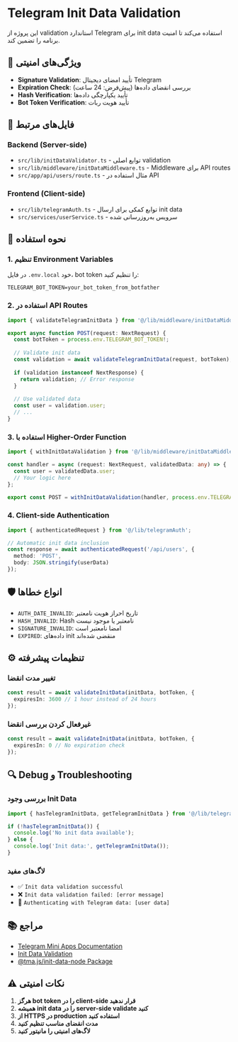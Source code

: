 # Telegram Init Data Validation

این پروژه از validation استاندارد Telegram برای init data استفاده می‌کند تا امنیت برنامه را تضمین کند.

## 🔐 ویژگی‌های امنیتی

- **Signature Validation**: تأیید امضای دیجیتال Telegram
- **Expiration Check**: بررسی انقضای داده‌ها (پیش‌فرض: 24 ساعت)
- **Hash Verification**: تأیید یکپارچگی داده‌ها
- **Bot Token Verification**: تأیید هویت ربات

## 📁 فایل‌های مرتبط

### Backend (Server-side)
- `src/lib/initDataValidator.ts` - توابع اصلی validation
- `src/lib/middleware/initDataMiddleware.ts` - Middleware برای API routes
- `src/app/api/users/route.ts` - مثال استفاده در API

### Frontend (Client-side)
- `src/lib/telegramAuth.ts` - توابع کمکی برای ارسال init data
- `src/services/userService.ts` - سرویس به‌روزرسانی شده

## 🚀 نحوه استفاده

### 1. تنظیم Environment Variables

در فایل `.env.local` خود، bot token را تنظیم کنید:

```env
TELEGRAM_BOT_TOKEN=your_bot_token_from_botfather
```

### 2. استفاده در API Routes

```typescript
import { validateTelegramInitData } from '@/lib/middleware/initDataMiddleware';

export async function POST(request: NextRequest) {
  const botToken = process.env.TELEGRAM_BOT_TOKEN!;
  
  // Validate init data
  const validation = await validateTelegramInitData(request, botToken);
  
  if (validation instanceof NextResponse) {
    return validation; // Error response
  }
  
  // Use validated data
  const user = validation.user;
  // ...
}
```

### 3. استفاده با Higher-Order Function

```typescript
import { withInitDataValidation } from '@/lib/middleware/initDataMiddleware';

const handler = async (request: NextRequest, validatedData: any) => {
  const user = validatedData.user;
  // Your logic here
};

export const POST = withInitDataValidation(handler, process.env.TELEGRAM_BOT_TOKEN!);
```

### 4. Client-side Authentication

```typescript
import { authenticatedRequest } from '@/lib/telegramAuth';

// Automatic init data inclusion
const response = await authenticatedRequest('/api/users', {
  method: 'POST',
  body: JSON.stringify(userData)
});
```

## 🛡️ انواع خطاها

- `AUTH_DATE_INVALID`: تاریخ احراز هویت نامعتبر
- `HASH_INVALID`: Hash نامعتبر یا موجود نیست
- `SIGNATURE_INVALID`: امضا نامعتبر است
- `EXPIRED`: داده‌های init منقضی شده‌اند

## ⚙️ تنظیمات پیشرفته

### تغییر مدت انقضا

```typescript
const result = await validateInitData(initData, botToken, {
  expiresIn: 3600 // 1 hour instead of 24 hours
});
```

### غیرفعال کردن بررسی انقضا

```typescript
const result = await validateInitData(initData, botToken, {
  expiresIn: 0 // No expiration check
});
```

## 🔍 Debug و Troubleshooting

### بررسی وجود Init Data

```typescript
import { hasTelegramInitData, getTelegramInitData } from '@/lib/telegramAuth';

if (!hasTelegramInitData()) {
  console.log('No init data available');
} else {
  console.log('Init data:', getTelegramInitData());
}
```

### لاگ‌های مفید

- ✅ `Init data validation successful`
- ❌ `Init data validation failed: [error message]`
- 🔐 `Authenticating with Telegram data: [user data]`

## 📚 مراجع

- [Telegram Mini Apps Documentation](https://docs.telegram-mini-apps.com/)
- [Init Data Validation](https://docs.telegram-mini-apps.com/packages/telegram-apps-init-data-node#validate)
- [@tma.js/init-data-node Package](https://www.npmjs.com/package/@tma.js/init-data-node)

## ⚠️ نکات امنیتی

1. **هرگز bot token را در client-side قرار ندهید**
2. **همیشه init data را در server-side validate کنید**
3. **از HTTPS در production استفاده کنید**
4. **مدت انقضای مناسب تنظیم کنید**
5. **لاگ‌های امنیتی را مانیتور کنید**